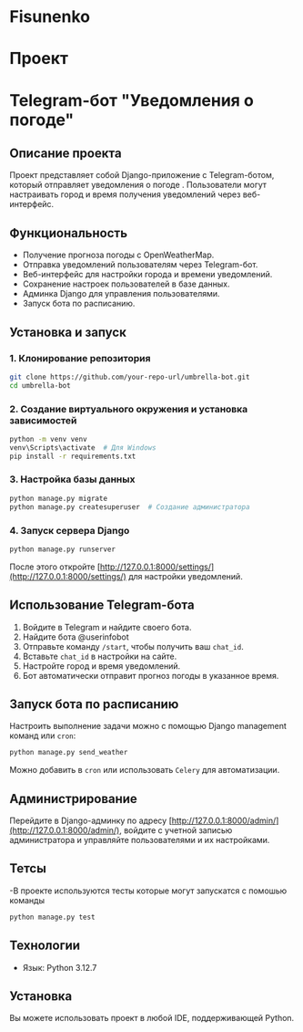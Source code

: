 # Fisunenko
# Проект

# Telegram-бот "Уведомления о погоде"

## Описание проекта
Проект представляет собой Django-приложение с Telegram-ботом, который отправляет уведомления о погоде . Пользователи могут настраивать город и время получения уведомлений через веб-интерфейс.

## Функциональность
- Получение прогноза погоды с OpenWeatherMap.
- Отправка уведомлений пользователям через Telegram-бот.
- Веб-интерфейс для настройки города и времени уведомлений.
- Сохранение настроек пользователей в базе данных.
- Админка Django для управления пользователями.
- Запуск бота по расписанию.

## Установка и запуск
### 1. Клонирование репозитория
```sh
git clone https://github.com/your-repo-url/umbrella-bot.git
cd umbrella-bot
```

### 2. Создание виртуального окружения и установка зависимостей
```sh
python -m venv venv
venv\Scripts\activate  # Для Windows
pip install -r requirements.txt
```

### 3. Настройка базы данных
```sh
python manage.py migrate
python manage.py createsuperuser  # Создание администратора
```

### 4. Запуск сервера Django
```sh
python manage.py runserver
```
После этого откройте [http://127.0.0.1:8000/settings/](http://127.0.0.1:8000/settings/) для настройки уведомлений.

## Использование Telegram-бота
1. Войдите в Telegram и найдите своего бота.
2. Найдите бота @userinfobot
3. Отправьте команду `/start`, чтобы получить ваш `chat_id`.
4. Вставьте `chat_id` в настройки на сайте.
5. Настройте город и время уведомлений.
6. Бот автоматически отправит прогноз погоды в указанное время.

## Запуск бота по расписанию
Настроить выполнение задачи можно с помощью Django management команд или `cron`:
```sh
python manage.py send_weather
```
Можно добавить в `cron` или использовать `Celery` для автоматизации.

## Администрирование
Перейдите в Django-админку по адресу [http://127.0.0.1:8000/admin/](http://127.0.0.1:8000/admin/), войдите с учетной записью администратора и управляйте пользователями и их настройками.

## Тетсы

-В проекте используются тесты которые могут запускатся с помошью команды 
```sh
python manage.py test
```

## Технологии

- Язык: Python 3.12.7

## Установка

Вы можете использовать проект в любой IDE, поддерживающей Python.
